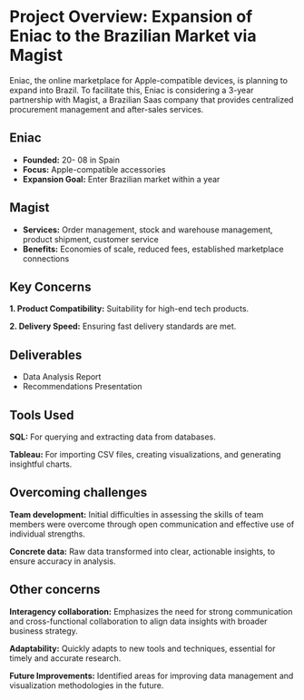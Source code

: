#  Project Overview: Expansion of Eniac to the Brazilian Market via Magist

Eniac, the online marketplace for Apple-compatible devices, is planning to expand into Brazil. To facilitate this, Eniac is considering a 3-year partnership with Magist, a Brazilian Saas company that provides centralized procurement management and after-sales services.

## Eniac
- **Founded:** 20- 08 in Spain
- **Focus:** Apple-compatible accessories
- **Expansion Goal:** Enter Brazilian market within a year

## Magist
- **Services:** Order management, stock and warehouse management, product shipment, customer service
- **Benefits:** Economies of scale, reduced fees, established marketplace connections

## Key Concerns
**1. Product Compatibility:** Suitability for high-end tech products.

**2. Delivery Speed:** Ensuring fast delivery standards are met.

## Deliverables
- Data Analysis Report
- Recommendations Presentation

## Tools Used
**SQL:** For querying and extracting data from databases.

**Tableau:** For importing CSV files, creating visualizations, and generating insightful charts.

## Overcoming challenges
**Team development:** Initial difficulties in assessing the skills of team members were overcome through open communication and effective use of individual strengths.

**Concrete data:** Raw data transformed into clear, actionable insights, to ensure accuracy in analysis.

## Other concerns
**Interagency collaboration:** Emphasizes the need for strong communication and cross-functional collaboration to align data insights with broader business strategy.

**Adaptability:** Quickly adapts to new tools and techniques, essential for timely and accurate research.

**Future Improvements:** Identified areas for improving data management and visualization methodologies in the future.

